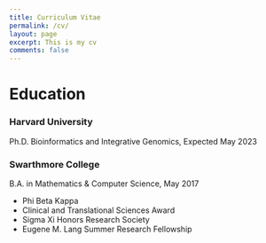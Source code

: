 ```yaml
---
title: Curriculum Vitae
permalink: /cv/
layout: page
excerpt: This is my cv
comments: false
---
```


# Education

### Harvard University
Ph.D. Bioinformatics and Integrative Genomics, Expected May 2023

### Swarthmore College
B.A. in Mathematics & Computer Science, May 2017
- Phi Beta Kappa
- Clinical and Translational Sciences Award
- Sigma Xi Honors Research Society
- Eugene M. Lang Summer Research Fellowship


